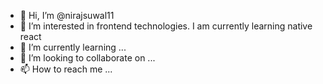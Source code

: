 - 👋 Hi, I’m @nirajsuwal11
- 👀 I’m interested in frontend technologies. I am currently learning native react
- 🌱 I’m currently learning ...
- 💞️ I’m looking to collaborate on ...
- 📫 How to reach me ...

<!---
nirajsuwal11/nirajsuwal11 is a ✨ special ✨ repository because its `README.md` (this file) appears on your GitHub profile.
You can click the Preview link to take a look at your changes.
--->
